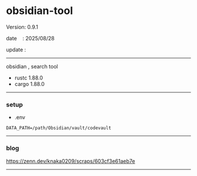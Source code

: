 ﻿# obsidian-tool

 Version: 0.9.1

 date    : 2025/08/28 

 update :

***

obsidian , search tool

* rustc 1.88.0
* cargo 1.88.0

***
### setup

* .env

```
DATA_PATH=/path/Obsidian/vault/codevault
```
***
### blog

https://zenn.dev/knaka0209/scraps/603cf3e61aeb7e

***

